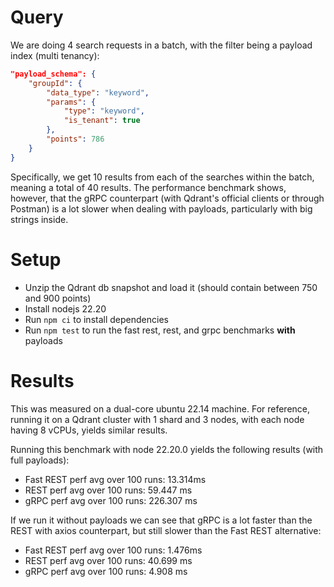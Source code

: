 # Query
We are doing 4 search requests in a batch, with the filter being a payload index (multi tenancy):
```json
"payload_schema": {
    "groupId": {
        "data_type": "keyword",
        "params": {
            "type": "keyword", 
            "is_tenant": true
        },
        "points": 786
    }
}
```

Specifically, we get 10 results from each of the searches within the batch, meaning a total of 40 results. The performance benchmark shows, however, that the gRPC counterpart (with Qdrant's official clients or through Postman) is a lot slower when dealing with payloads, particularly with big strings inside.

# Setup

- Unzip the Qdrant db snapshot and load it (should contain between 750 and 900 points) 
- Install nodejs 22.20
- Run ```npm ci``` to install dependencies
- Run ```npm test``` to run the fast rest, rest, and grpc benchmarks __with__ payloads

# Results
This was measured on a dual-core ubuntu 22.14 machine. For reference, running it on a Qdrant cluster with 1 shard and 3 nodes, with each node having 8 vCPUs, yields similar results.

Running this benchmark with node 22.20.0 yields the following results (with full payloads):
- Fast REST perf avg over 100 runs: 13.314ms
- REST perf avg over 100 runs: 59.447 ms
- gRPC perf avg over 100 runs: 226.307 ms

If we run it without payloads we can see that gRPC is a lot faster than the REST with axios counterpart, but still slower than the Fast REST alternative:
- Fast REST perf avg over 100 runs: 1.476ms
- REST perf avg over 100 runs: 40.699 ms
- gRPC perf avg over 100 runs: 4.908 ms
